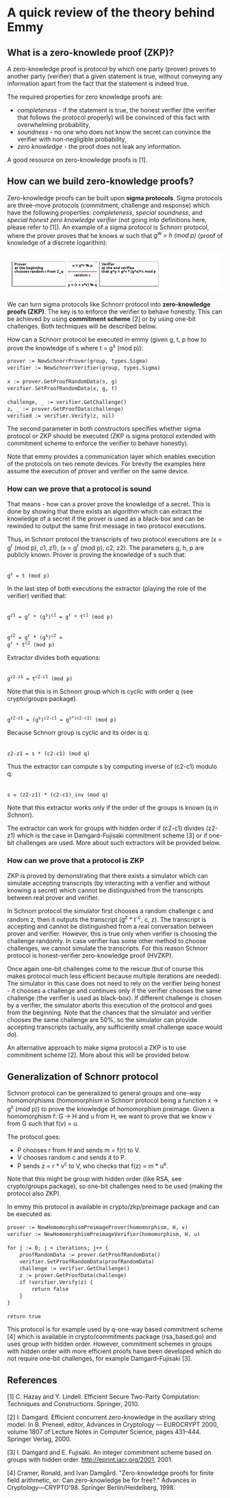 # A quick review of the theory behind Emmy

## What is a zero-knowlede proof (ZKP)?
A zero-knowledge proof is protocol by which one party (prover) proves to another party (verifier) that 
a given statement is true, without conveying any information apart from the fact that the statement 
is indeed true.

The required properties for zero knowledge proofs are:

 * _completeness_ - if the statement is true, the honest verifier (the verifier that follows the 
 protocol properly) will be convinced of this fact with overwhelming probability,
 * _soundness_ - no one who does not know the secret can convince the verifier with non-negligible 
 probability,
 * _zero knowledge_ - the proof does not leak any information.
 
A good resource on zero-knowledge proofs is [1].

## How can we build zero-knowledge proofs?

Zero-knowledge proofs can be built upon **sigma protocols**. Sigma protocols are three-move protocols 
(commitment, challenge and response) which have the following properties: _completeness_, 
_special soundness_, and _special honest zero knowledge verifier_ (not going into definitions here, 
please refer to [1]). An example of a sigma protocol is Schnorr protocol, where the prover proves 
that he knows *w* such that *g<sup>w</sup> = h (mod p)* (proof of knowledge of a discrete logarithm):

![schnorr protocol](./img/schnorr_protocol.png)

We can turn sigma protocols like Schnorr protocol into **zero-knowledge proofs (ZKP)**. The key is 
to enforce the verifier to behave honestly. This can be achieved by using **commitment scheme** [2]
or by using one-bit challenges. Both techniques will be described below. 

How can a Schnorr protocol be executed in emmy (given g, t, p how to prove the knowledge of s 
where t = g<sup>s</sup> (mod p)):

```
prover := NewSchnorrProver(group, types.Sigma)
verifier := NewSchnorrVerifier(group, types.Sigma)

x := prover.GetProofRandomData(s, g)
verifier.SetProofRandomData(x, g, t)

challenge, _ := verifier.GetChallenge()
z, _ := prover.GetProofData(challenge)
verified := verifier.Verify(z, nil)
```

The second parameter in both constructors specifies whether sigma protocol or ZKP should be executed
(ZKP is sigma protocol extended with commitment scheme to enforce the verifier to behave honestly).

Note that emmy provides a communication layer which enables execution of the protocols on two 
remote devices. For brevity the examples here assume the execution of prover and verifier 
on the same device.

### How can we prove that a protocol is sound

That means - how can a prover prove the knowledge of a secret. This is done by showing that there 
exists an algorithm which can extract the knowledge of a secret if the prover is used as a black-box 
and can be rewinded to output the same first message in two protocol executions.

Thus, in Schnorr protocol the transcripts of two protocol executions are (x = g<sup>r</sup> (mod p), c1, z1), 
(x = g<sup>r</sup> (mod p), c2, z2). The parameters g, h, p are publicly known. Prover is proving 
the knowledge of s such that:

<code>
g<sup>s</sup> = t (mod p)
</code>

In the last step of both executions the extractor (playing the role of the verifier) verified that:

<code>
g<sup>z1</sup> = g<sup>r</sup> * (g<sup>s</sup>)<sup>c1</sup> = g<sup>r</sup> * t<sup>c1</sup> (mod p)

g<sup>z2</sup> = g<sup>r</sup> * (g<sup>s</sup>)<sup>c2</sup> = g<sup>r</sup> * t<sup>c2</sup> (mod p)
</code>

Extractor divides both equations:

<code>
g<sup>z2-z1</sup> = t<sup>c2-c1</sup> (mod p)
</code>

Note that this is in Schnorr group which is cyclic with order q (see crypto/groups package).

<code>
g<sup>z2-z1</sup> = (g<sup>s</sup>)<sup>c2-c1</sup> = g<sup>s*(c2-c1)</sup> (mod p)
</code>

Because Schnorr group is cyclic and its order is q:

<code>
z2-z1 = s * (c2-c1) (mod q)
</code>

Thus the extractor can compute s by computing inverse of (c2-c1) modulo q:

<code>
s = (z2-z1) * (c2-c1)_inv (mod q)
</code>

Note that this extractor works only if the order of the groups is known (q in Schnorr).

The extractor can work for groups with hidden order if (c2-c1) divides (z2-z1) which is the case
in Damgard-Fujisaki commitment scheme [3] or if one-bit challenges are used. More about such extractors
will be provided below.

### How can we prove that a protocol is ZKP

ZKP is proved by demonstrating that there exists a simulator which can simulate accepting 
transcripts (by interacting with a verifier and without knowing a secret) which cannot be 
distinguished from the transcripts between real prover and verifier.

In Schnorr protocol the simulator first chooses a random challenge c and random z, then it
outputs the transcript (g<sup>z</sup> * t<sup>-c</sup>, c, z). The transcript is accepting and cannot be
distinguished from a real conversation between prover and verifier. However, this is true
only when verifier is choosing the challenge randomly. In case verifier has some other
method to choose challenges, we cannot simulate the transcripts. For this reason Schnorr
protocol is honest-verifier zero-knowledge proof (HVZKP).

Once again one-bit challenges come to the rescue (but of course this makes protocol much less
efficient because multiple iterations are needed). The simulator in this case does not need to
rely on the verifier being honest - it chooses a challenge and continues only if the verifier
chooses the same challenge (the verifier is used as black-box). If different challenge is chosen
by a verifier, the simulator aborts this execution of the protocol and goes from the beginning.
Note that the chances that the simulator and verifier chooses the same challenge are 50%, so the
simulator can provide accepting transcripts (actually, any sufficiently small challenge space 
would do).

An alternative approach to make sigma protocol a ZKP is to use commitment scheme [2]. More about this 
will be provided below.

## Generalization of Schnorr protocol

Schnorr protocol can be generalized to general groups and one-way homomorphisms (homomorphism in 
Schnorr protocol being a function x -> g<sup>x</sup> (mod p)) to prove the knowledge of homomorphism
preimage. Given a homomorphism f: G -> H and u from H, we want to prove that we know v from G
such that f(v) = u.

The protocol goes:

 * P chooses r from H and sends m = f(r) to V.
 * V chooses random c and sends it to P.
 * P sends z = r * v<sup>c</sup> to V, who checks that f(z) = m * u<sup>e</sup>.
 
Note that this might be group with hidden order (like RSA, see crypto/groups package), so one-bit
challenges need to be used (making the protocol also ZKP).

In emmy this protocol is available in crypto/zkp/preimage package and can be executed as:

```
prover := NewHomomorphismPreimageProver(homomorphism, H, v)
verifier := NewHomomorphismPreimageVerifier(homomorphism, H, u)
	
for j := 0; j < iterations; j++ {
	proofRandomData := prover.GetProofRandomData()
	verifier.SetProofRandomData(proofRandomData)
	challenge := verifier.GetChallenge()
	z := prover.GetProofData(challenge)
	if !verifier.Verify(z) {
		return false
	}
}

return true
```

This protocol is for example used by q-one-way based commitment scheme [4] which is available in
crypto/commitments package (rsa_based.go) and uses group with hidden order. However, commitment 
schemes in groups with hidden order with more efficient proofs have been developed which do not require 
one-bit challenges, for example Damgard-Fujisaki [3].





## References

[1] C. Hazay and Y. Lindell. Efficient Secure Two-Party Computation: Techniques and Constructions. Springer, 2010.

[2] I. Damgard. Efficient concurrent zero-knowledge in the auxiliary string model. In B. Preneel, editor, Advances in Cryptology — EUROCRYPT 2000, volume 1807 of Lecture Notes in Computer Science, pages 431–444. Springer Verlag, 2000.

[3] I. Damgard and E. Fujisaki. An integer commitment scheme based on groups with hidden order. http://eprint.iacr.org/2001, 2001.

[4] Cramer, Ronald, and Ivan Damgård. "Zero-knowledge proofs for finite field arithmetic, or: Can zero-knowledge be for free?." Advances in Cryptology—CRYPTO'98. Springer Berlin/Heidelberg, 1998.

